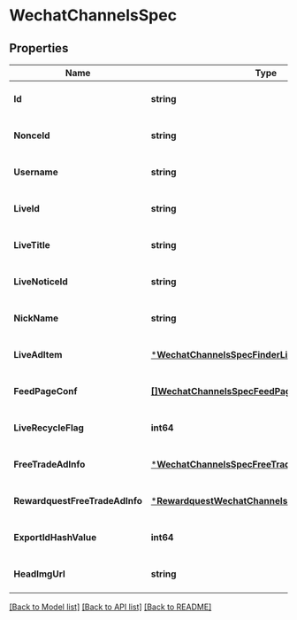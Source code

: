 # WechatChannelsSpec

## Properties
Name | Type | Description | Notes
------------ | ------------- | ------------- | -------------
**Id** | **string** |  | [optional] [default to null]
**NonceId** | **string** |  | [optional] [default to null]
**Username** | **string** |  | [optional] [default to null]
**LiveId** | **string** |  | [optional] [default to null]
**LiveTitle** | **string** |  | [optional] [default to null]
**LiveNoticeId** | **string** |  | [optional] [default to null]
**NickName** | **string** |  | [optional] [default to null]
**LiveAdItem** | [***WechatChannelsSpecFinderLiveAdItem**](wechat_channels_spec_finder_live_ad_item.md) |  | [optional] [default to null]
**FeedPageConf** | [**[]WechatChannelsSpecFeedPageConfItem**](wechat_channels_spec_feed_page_conf_item.md) |  | [optional] [default to null]
**LiveRecycleFlag** | **int64** |  | [optional] [default to null]
**FreeTradeAdInfo** | [***WechatChannelsSpecFreeTradeAdInfo**](wechat_channels_spec_free_trade_ad_info.md) |  | [optional] [default to null]
**RewardquestFreeTradeAdInfo** | [***RewardquestWechatChannelsSpecFreeTradeAdInfo**](rewardquest_wechat_channels_spec_free_trade_ad_info.md) |  | [optional] [default to null]
**ExportIdHashValue** | **int64** |  | [optional] [default to null]
**HeadImgUrl** | **string** |  | [optional] [default to null]

[[Back to Model list]](../README.md#documentation-for-models) [[Back to API list]](../README.md#documentation-for-api-endpoints) [[Back to README]](../README.md)


